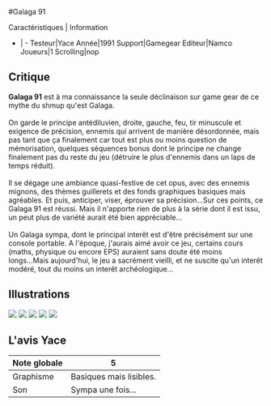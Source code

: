 #Galaga 91

Caractéristiques | Information
- | -
Testeur|Yace
Année|1991
Support|Gamegear
Editeur|Namco
Joueurs|1
Scrolling|nop

## Critique
<b>Galaga 91</b> est à ma connaissance la seule déclinaison sur game gear de ce mythe du shmup qu'est Galaga.<br/><br/>On garde le principe antédiluvien, droite, gauche, feu, tir minuscule et exigence de précision, ennemis qui arrivent de manière désordonnée, mais pas tant que ça finalement car tout est plus ou moins question de mémorisation, quelques séquences bonus dont le principe ne change finalement pas du reste du jeu (détruire le plus d'ennemis dans un laps de temps réduit). <br/><br/>Il se dégage une ambiance quasi-festive de cet opus, avec des ennemis mignons, des thèmes guillerets et des fonds graphiques basiques mais agréables. Et puis, anticiper, viser, éprouver sa précision...Sur ces points, ce Galaga 91 est réussi. Mais il n'apporte rien de plus à la série dont il est issu, un peut plus de variété aurait été bien appréciable...<br/><br/>Un Galaga sympa, dont le principal interêt est d'être précisément sur une console portable. A l'époque, j'aurais aimé avoir ce jeu, certains cours (maths, physique ou encore EPS) auraient sans doute été moins longs...Mais aujourd'hui, le jeu a sacrément vieilli, et ne suscite qu'un interêt modéré, tout du moins un interêt archéologique...

## Illustrations
![](http://www.shmup.com/images/thumbs/img_fiche_1_1104.png)
![](http://www.shmup.com/images/thumbs/img_fiche_2_1104.png)
![](http://www.shmup.com/images/thumbs/img_fiche_3_1104.png)
![](http://www.shmup.com/images/thumbs/)
![](http://www.shmup.com/images/thumbs/)

## L'avis Yace
Note globale|5
-|-
Graphisme|Basiques mais lisibles.
Son|Sympa une fois...
